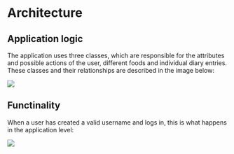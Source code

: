 # Architecture

## Application logic

The application uses three classes, which are responsible for the attributes and possible actions of the user, different foods and individual diary entries. These classes and their relationships are described in the image below:

<img src="https://github.com/perander/otm-project/tree/master/FoodDiary/documentation/images/class_diagram.png">

## Functinality

When a user has created a valid username and logs in, this is what happens in the application level:

<img src="https://github.com/perander/otm-project/tree/master/FoodDiary/documentation/images/seq1.png">


